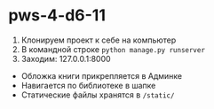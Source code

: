 # pws-4-d6-11

1. Клонируем проект к себе на компьютер
2. В командной строке ```python manage.py runserver ```
3. Заходим: 127.0.0.1:8000

* Обложка книги прикрепляется в Админке
* Навигается по библиотеке в шапке
* Статические файлы хранятся в ```/static/```
